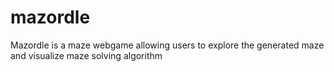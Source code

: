 # mazordle
 Mazordle is a maze webgame allowing users to explore the generated maze and visualize maze solving algorithm
